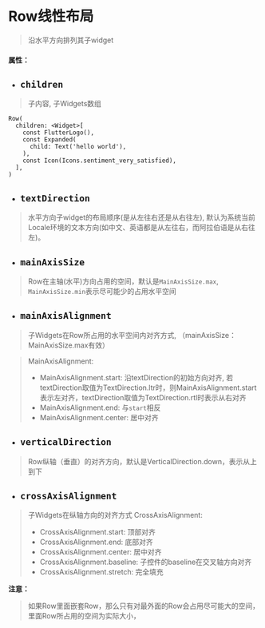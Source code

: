 # Row线性布局

> 沿水平方向排列其子widget


#### 属性：

- ## `children`

> 子内容, 子Widgets数组

```
Row(
  children: <Widget>[
    const FlutterLogo(),
    const Expanded(
      child: Text('hello world'),
    ),
    const Icon(Icons.sentiment_very_satisfied),
  ],
)
```

- ## `textDirection`

> 水平方向子widget的布局顺序(是从左往右还是从右往左), 默认为系统当前Locale环境的文本方向(如中文、英语都是从左往右，而阿拉伯语是从右往左)。

- ## `mainAxisSize`

> Row在主轴(水平)方向占用的空间，默认是`MainAxisSize.max`, `MainAxisSize.min`表示尽可能少的占用水平空间

- ## `mainAxisAlignment`

> 子Widgets在Row所占用的水平空间内对齐方式, （mainAxisSize：MainAxisSize.max有效）

> MainAxisAlignment:
> - MainAxisAlignment.start: 沿textDirection的初始方向对齐, 若textDirection取值为TextDirection.ltr时，则MainAxisAlignment.start表示左对齐，textDirection取值为TextDirection.rtl时表示从右对齐
> - MainAxisAlignment.end: 与`start`相反
> - MainAxisAlignment.center: 居中对齐

- ## `verticalDirection`

> Row纵轴（垂直）的对齐方向，默认是VerticalDirection.down，表示从上到下

- ## `crossAxisAlignment`

> 子Widgets在纵轴方向的对齐方式
> CrossAxisAlignment:
> - CrossAxisAlignment.start: 顶部对齐
> - CrossAxisAlignment.end: 底部对齐
> - CrossAxisAlignment.center: 居中对齐
> - CrossAxisAlignment.baseline: 子控件的baseline在交叉轴方向对齐
> - CrossAxisAlignment.stretch: 完全填充

**注意：**

> 如果Row里面嵌套Row，那么只有对最外面的Row会占用尽可能大的空间，里面Row所占用的空间为实际大小，